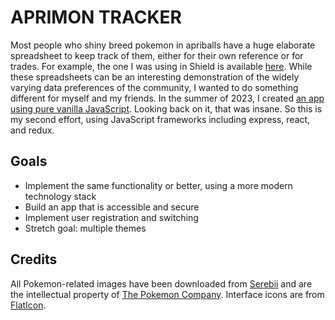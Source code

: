 # APRIMON TRACKER

Most people who shiny breed pokemon in apriballs have a huge elaborate spreadsheet to keep track of them, either for their own reference or for trades. For example, the one I was using in Shield is available [here](https://docs.google.com/spreadsheets/d/1YAkiDVXd9OIotCvpKUfOZfbEQPMMDaYy5m7S3YeXJNk/edit?usp=sharing). While these spreadsheets can be an interesting demonstration of the widely varying data preferences of the community, I wanted to do something different for myself and my friends. In the summer of 2023, I created [an app using pure vanilla JavaScript](https://github.com/tristan-remple/aprimon). Looking back on it, that was insane. So this is my second effort, using JavaScript frameworks including express, react, and redux.

## Goals

- Implement the same functionality or better, using a more modern technology stack
- Build an app that is accessible and secure
- Implement user registration and switching
- Stretch goal: multiple themes

## Credits

All Pokemon-related images have been downloaded from [Serebii](https://www.serebii.net/) and are the intellectual property of [The Pokemon Company](https://www.pokemon.com/). Interface icons are from [FlatIcon](https://www.flaticon.com/).